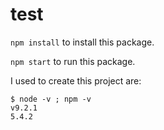 # test

`npm install` to install this package.

`npm start` to run this package.

I used to create this project are:
```
$ node -v ; npm -v
v9.2.1
5.4.2
```
